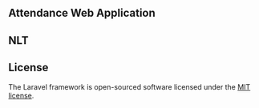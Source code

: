 ## Attendance Web Application
## NLT
## License

The Laravel framework is open-sourced software licensed under the [MIT license](https://opensource.org/licenses/MIT).
